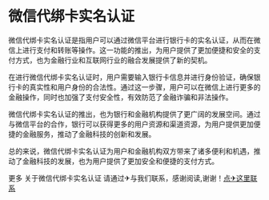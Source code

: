 # 微信代绑卡实名认证

微信代绑卡实名认证是指用户可以通过微信平台进行银行卡的实名认证，从而在微信上进行支付和转账等操作。这一功能的推出，为用户提供了更加便捷和安全的支付方式，也为金融行业和互联网行业的融合发展提供了新的契机。

在进行微信代绑卡实名认证时，用户需要输入银行卡信息并进行身份验证，确保银行卡的真实性和用户身份的合法性。通过这一步骤，用户可以在微信上进行更多的金融操作，同时也加强了支付安全性，有效防范了金融诈骗和非法操作。

微信代绑卡实名认证的推出，也为银行和金融机构提供了更广阔的发展空间。通过与微信平台的合作，银行可以获得更多的用户资源和渠道资源，为用户提供更加便捷的金融服务，推动了金融科技的创新和发展。

总的来说，微信代绑卡实名认证为用户和金融机构双方带来了诸多便利和机遇，推动了金融科技的发展，也为用户提供了更加安全和便捷的支付方式。

更多 关于微信代绑卡实名认证 请通过✈与我们联系，感谢阅读,谢谢！[点✈这里联系](https://c.k02.cc)